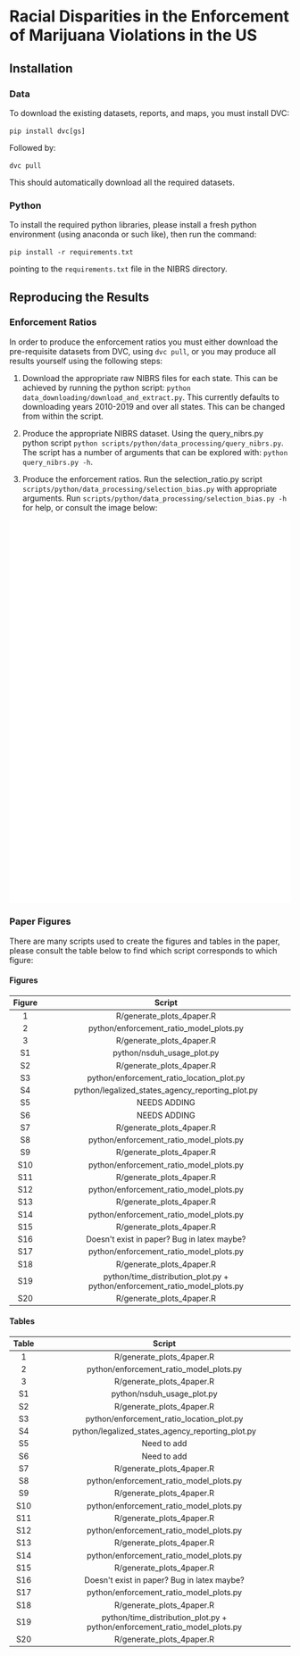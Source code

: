 # Racial Disparities in the Enforcement of Marijuana Violations in the US

## Installation

### Data

To download the existing datasets, reports, and maps, you must install DVC:

`pip install dvc[gs]`

Followed by:

`dvc pull`

This should automatically download all the required datasets.


### Python

To install the required python libraries, please install a fresh python environment (using anaconda or such like), then run the command:

`pip install -r requirements.txt`

pointing to the `requirements.txt` file in the NIBRS directory.

## Reproducing the Results

### Enforcement Ratios

In order to produce the enforcement ratios you must either download the pre-requisite datasets from DVC, using `dvc pull`, or you may produce all results yourself using the following steps:

1. Download the appropriate raw NIBRS files for each state. This can be achieved by running the python script: `python data_downloading/download_and_extract.py`. This currently defaults to downloading years 2010-2019 and over all states. This can be changed from within the script.

2. Produce the appropriate NIBRS dataset. Using the query_nibrs.py python script `python scripts/python/data_processing/query_nibrs.py`. The script has a number of arguments that can be explored with: `python query_nibrs.py -h`.

3. Produce the enforcement ratios. Run the selection_ratio.py script `scripts/python/data_processing/selection_bias.py` with appropriate arguments. Run `scripts/python/data_processing/selection_bias.py -h` for help, or consult the image below:

<img align="center" src="https://raw.githubusercontent.com/predictive-analytics-lab/NIBRS/1f5e28c838f2535420b9e3d74388b22e4d5da759/docs/sb_help.svg">

### Paper Figures

There are many scripts used to create the figures and tables in the paper, please consult the table below to find which script corresponds to which figure:

#### Figures

| Figure | Script |
|:---:|:---:|
| 1 | R/generate_plots_4paper.R |
| 2 | python/enforcement_ratio_model_plots.py |
| 3 | R/generate_plots_4paper.R |
| S1 | python/nsduh_usage_plot.py |
| S2 | R/generate_plots_4paper.R |
| S3 | python/enforcement_ratio_location_plot.py |
| S4 | python/legalized_states_agency_reporting_plot.py |
| S5 | NEEDS ADDING |
| S6 | NEEDS ADDING |
| S7 | R/generate_plots_4paper.R |
| S8 | python/enforcement_ratio_model_plots.py |
| S9 | R/generate_plots_4paper.R |
| S10 | python/enforcement_ratio_model_plots.py |
| S11 | R/generate_plots_4paper.R |
| S12 | python/enforcement_ratio_model_plots.py |
| S13 | R/generate_plots_4paper.R |
| S14 | python/enforcement_ratio_model_plots.py |
| S15 | R/generate_plots_4paper.R |
| S16 | Doesn't exist in paper? Bug in latex maybe? |
| S17 | python/enforcement_ratio_model_plots.py |
| S18 | R/generate_plots_4paper.R |
| S19 | python/time_distribution_plot.py + python/enforcement_ratio_model_plots.py |
| S20 | R/generate_plots_4paper.R |

#### Tables

| Table | Script |
|:---:|:---:|
| 1 | R/generate_plots_4paper.R |
| 2 | python/enforcement_ratio_model_plots.py |
| 3 | R/generate_plots_4paper.R |
| S1 | python/nsduh_usage_plot.py |
| S2 | R/generate_plots_4paper.R |
| S3 | python/enforcement_ratio_location_plot.py |
| S4 | python/legalized_states_agency_reporting_plot.py |
| S5 | Need to add |
| S6 | Need to add |
| S7 | R/generate_plots_4paper.R |
| S8 | python/enforcement_ratio_model_plots.py |
| S9 | R/generate_plots_4paper.R |
| S10 | python/enforcement_ratio_model_plots.py |
| S11 | R/generate_plots_4paper.R |
| S12 | python/enforcement_ratio_model_plots.py |
| S13 | R/generate_plots_4paper.R |
| S14 | python/enforcement_ratio_model_plots.py |
| S15 | R/generate_plots_4paper.R |
| S16 | Doesn't exist in paper? Bug in latex maybe? |
| S17 | python/enforcement_ratio_model_plots.py |
| S18 | R/generate_plots_4paper.R |
| S19 | python/time_distribution_plot.py + python/enforcement_ratio_model_plots.py |
| S20 | R/generate_plots_4paper.R |